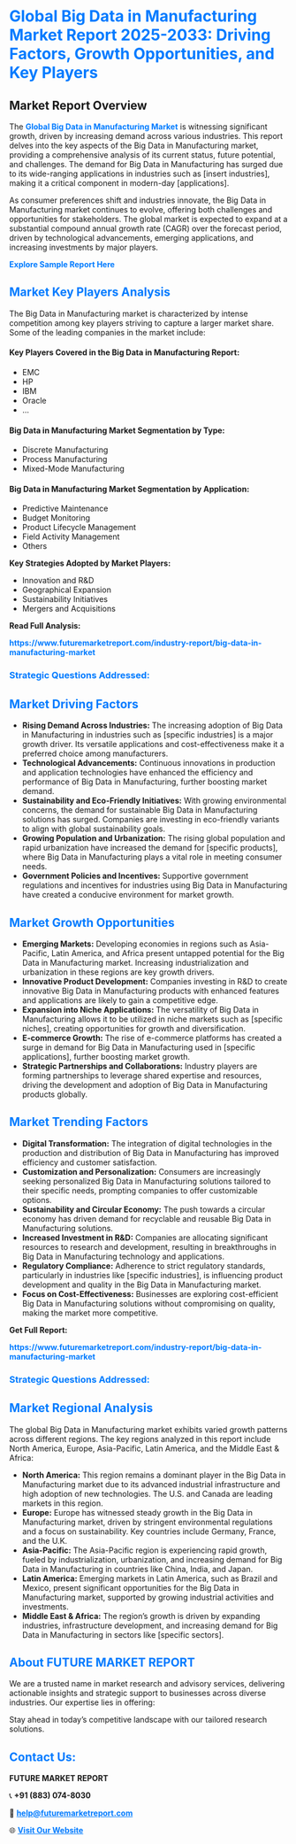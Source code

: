<h1 style="color: #007BFF;">Global Big Data in Manufacturing Market Report 2025-2033: Driving Factors, Growth Opportunities, and Key Players</h1>

<section id="overview">
<h2>Market Report Overview</h2>
<p>The <a href="https://www.futuremarketreport.com/industry-report/big-data-in-manufacturing-market" style="color: #007BFF; text-decoration: none;"><strong>Global Big Data in Manufacturing Market</strong></a> is witnessing significant growth, driven by increasing demand across various industries. This report delves into the key aspects of the Big Data in Manufacturing market, providing a comprehensive analysis of its current status, future potential, and challenges. The demand for Big Data in Manufacturing has surged due to its wide-ranging applications in industries such as [insert industries], making it a critical component in modern-day [applications].</p>
<p>As consumer preferences shift and industries innovate, the Big Data in Manufacturing market continues to evolve, offering both challenges and opportunities for stakeholders. The global market is expected to expand at a substantial compound annual growth rate (CAGR) over the forecast period, driven by technological advancements, emerging applications, and increasing investments by major players.</p>
</section>

<section id="overview">
<p><a href="https://www.futuremarketreport.com/request-sample/reportId=106394" style="color: #007BFF; text-decoration: none;"><strong>Explore Sample Report Here</strong></a></p>
</section>

<section id="key-players">
<h2 style="color: #007BFF;">Market Key Players Analysis</h2>
<p>The Big Data in Manufacturing market is characterized by intense competition among key players striving to capture a larger market share. Some of the leading companies in the market include:</p>
<h4>Key Players Covered in the Big Data in Manufacturing Report:</h4>
<ul><li>EMC</li><li>HP</li><li>IBM</li><li>Oracle</li><li>...</li></ul>
<h4>Big Data in Manufacturing Market Segmentation by Type:</h4>
<ul><li>Discrete Manufacturing</li><li>Process Manufacturing</li><li>Mixed-Mode Manufacturing</li></ul>

<h4>Big Data in Manufacturing Market Segmentation by Application:</h4>
<ul><li>Predictive Maintenance</li><li>Budget Monitoring</li><li>Product Lifecycle Management</li><li>Field Activity Management</li><li>Others</li></ul>
<p><strong>Key Strategies Adopted by Market Players:</strong></p>
<ul>
<li>Innovation and R&D</li>
<li>Geographical Expansion</li>
<li>Sustainability Initiatives</li>
<li>Mergers and Acquisitions</li>
</ul>
</section>

<section>
<p><strong>Read Full Analysis: </strong></p><a href="https://www.futuremarketreport.com/industry-report/big-data-in-manufacturing-market" style="color: #007BFF; text-decoration: none;"><strong>https://www.futuremarketreport.com/industry-report/big-data-in-manufacturing-market</strong></a>
<h3 style="color: #007BFF;">Strategic Questions Addressed:</h3>
</section>

<section id="driving-factors">
<h2 style="color: #007BFF;">Market Driving Factors</h2>
<ul>
<li><strong>Rising Demand Across Industries:</strong> The increasing adoption of Big Data in Manufacturing in industries such as [specific industries] is a major growth driver. Its versatile applications and cost-effectiveness make it a preferred choice among manufacturers.</li>
<li><strong>Technological Advancements:</strong> Continuous innovations in production and application technologies have enhanced the efficiency and performance of Big Data in Manufacturing, further boosting market demand.</li>
<li><strong>Sustainability and Eco-Friendly Initiatives:</strong> With growing environmental concerns, the demand for sustainable Big Data in Manufacturing solutions has surged. Companies are investing in eco-friendly variants to align with global sustainability goals.</li>
<li><strong>Growing Population and Urbanization:</strong> The rising global population and rapid urbanization have increased the demand for [specific products], where Big Data in Manufacturing plays a vital role in meeting consumer needs.</li>
<li><strong>Government Policies and Incentives:</strong> Supportive government regulations and incentives for industries using Big Data in Manufacturing have created a conducive environment for market growth.</li>
</ul>
</section>

<section id="growth-opportunities">
<h2 style="color: #007BFF;">Market Growth Opportunities</h2>
<ul>
<li><strong>Emerging Markets:</strong> Developing economies in regions such as Asia-Pacific, Latin America, and Africa present untapped potential for the Big Data in Manufacturing market. Increasing industrialization and urbanization in these regions are key growth drivers.</li>
<li><strong>Innovative Product Development:</strong> Companies investing in R&D to create innovative Big Data in Manufacturing products with enhanced features and applications are likely to gain a competitive edge.</li>
<li><strong>Expansion into Niche Applications:</strong> The versatility of Big Data in Manufacturing allows it to be utilized in niche markets such as [specific niches], creating opportunities for growth and diversification.</li>
<li><strong>E-commerce Growth:</strong> The rise of e-commerce platforms has created a surge in demand for Big Data in Manufacturing used in [specific applications], further boosting market growth.</li>
<li><strong>Strategic Partnerships and Collaborations:</strong> Industry players are forming partnerships to leverage shared expertise and resources, driving the development and adoption of Big Data in Manufacturing products globally.</li>
</ul>
</section>

<section id="trending-factors">
<h2 style="color: #007BFF;">Market Trending Factors</h2>
<ul>
<li><strong>Digital Transformation:</strong> The integration of digital technologies in the production and distribution of Big Data in Manufacturing has improved efficiency and customer satisfaction.</li>
<li><strong>Customization and Personalization:</strong> Consumers are increasingly seeking personalized Big Data in Manufacturing solutions tailored to their specific needs, prompting companies to offer customizable options.</li>
<li><strong>Sustainability and Circular Economy:</strong> The push towards a circular economy has driven demand for recyclable and reusable Big Data in Manufacturing solutions.</li>
<li><strong>Increased Investment in R&D:</strong> Companies are allocating significant resources to research and development, resulting in breakthroughs in Big Data in Manufacturing technology and applications.</li>
<li><strong>Regulatory Compliance:</strong> Adherence to strict regulatory standards, particularly in industries like [specific industries], is influencing product development and quality in the Big Data in Manufacturing market.</li>
<li><strong>Focus on Cost-Effectiveness:</strong> Businesses are exploring cost-efficient Big Data in Manufacturing solutions without compromising on quality, making the market more competitive.</li>
</ul>
</section>

<section>
<p><strong>Get Full Report: </strong></p><a href="https://www.futuremarketreport.com/industry-report/big-data-in-manufacturing-market" style="color: #007BFF; text-decoration: none;"><strong>https://www.futuremarketreport.com/industry-report/big-data-in-manufacturing-market</strong></a>
<h3 style="color: #007BFF;">Strategic Questions Addressed:</h3>
</section>


<section id="regional-analysis">
<h2 style="color: #007BFF;">Market Regional Analysis</h2>
<p>The global Big Data in Manufacturing market exhibits varied growth patterns across different regions. The key regions analyzed in this report include North America, Europe, Asia-Pacific, Latin America, and the Middle East & Africa:</p>
<ul>
<li><strong>North America:</strong> This region remains a dominant player in the Big Data in Manufacturing market due to its advanced industrial infrastructure and high adoption of new technologies. The U.S. and Canada are leading markets in this region.</li>
<li><strong>Europe:</strong> Europe has witnessed steady growth in the Big Data in Manufacturing market, driven by stringent environmental regulations and a focus on sustainability. Key countries include Germany, France, and the U.K.</li>
<li><strong>Asia-Pacific:</strong> The Asia-Pacific region is experiencing rapid growth, fueled by industrialization, urbanization, and increasing demand for Big Data in Manufacturing in countries like China, India, and Japan.</li>
<li><strong>Latin America:</strong> Emerging markets in Latin America, such as Brazil and Mexico, present significant opportunities for the Big Data in Manufacturing market, supported by growing industrial activities and investments.</li>
<li><strong>Middle East & Africa:</strong> The region’s growth is driven by expanding industries, infrastructure development, and increasing demand for Big Data in Manufacturing in sectors like [specific sectors].</li>
</ul>
</section>

<footer>
<h2 style="color: #007BFF;">About FUTURE MARKET REPORT</h2>
<p>We are a trusted name in market research and advisory services, delivering actionable insights and strategic support to businesses across diverse industries. Our expertise lies in offering:</p>

<p>Stay ahead in today’s competitive landscape with our tailored research solutions.</p>

<h2 style="color: #007BFF;">Contact Us:</h2>
<p><strong>FUTURE MARKET REPORT</strong></p>
<p>📞 <strong>+91 (883) 074-8030</strong></p>
<p>📧 <strong><a href="mailto:help@futuremarketreport.com" style="color: #007BFF;">help@futuremarketreport.com</a></strong></p>
<p>🌐 <strong><a href="https://www.futuremarketreport.com/" style="color: #007BFF;">Visit Our Website</a></strong></p>
</footer>